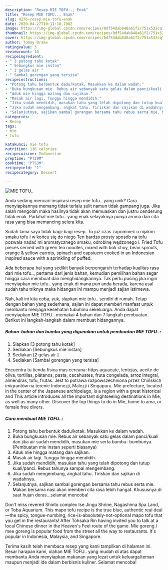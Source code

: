 ```yaml
---
description: "Resep MIE TOFU.., Enak"
title: "Resep MIE TOFU.., Enak"
slug: 4276-resep-mie-tofu-enak
date: 2020-04-27T10:11:18.798Z
image: https://img-global.cpcdn.com/recipes/0df54dab848a61f2/751x532cq70/mie-tofu-foto-resep-utama.jpg
thumbnail: https://img-global.cpcdn.com/recipes/0df54dab848a61f2/751x532cq70/mie-tofu-foto-resep-utama.jpg
cover: https://img-global.cpcdn.com/recipes/0df54dab848a61f2/751x532cq70/mie-tofu-foto-resep-utama.jpg
author: Tommy Drake
ratingvalue: 3
reviewcount: 10
recipeingredient:
- " 3 potong tahu kotak"
- " Sebungkus mie instan"
- " 2 gelas air "
- " Sambal gorengan yang tersisa"
recipeinstructions:
- "Potong tahu berbentuk dadu/kotak. Masukkan ke dalam wadah."
- "Buka bungkusan mie. Rebus air sebanyak satu gelas dalam panci/kuali dan jika air sudah mendidih, masukan mie serta bumbu- bumbunya. (Pembuatan mie instan seperti biasanya)"
- "Aduk mie hingga matang dan sajikan."
- "Masak air lagi. Tunggu hingga mendidih."
- "Jika sudah mendidih, masukan tahu yang telah dipotong dan tutup kuali/panci. Rebus tahunya sampai mengembang."
- "Jika sudah mengembang, angkat tahu. Tiriskan dan sajikan di wadahnya."
- "Selanjutnya, sajikan sambal gorengan bersama tahu rebus serta mie. Makan bersama nasi akan memberi cita rasa lebih hangat. Khususnya di saat hujan deras...selamat mencoba!"
categories:
- Resep
tags:
- mie
- tofu

katakunci: mie tofu 
nutrition: 136 calories
recipecuisine: Indonesian
preptime: "PT29M"
cooktime: "PT53M"
recipeyield: "1"
recipecategory: Dessert

---
```



![MIE TOFU..](https://img-global.cpcdn.com/recipes/0df54dab848a61f2/751x532cq70/mie-tofu-foto-resep-utama.jpg)

Anda sedang mencari inspirasi resep mie tofu.. yang unik? Cara menyiapkannya memang tidak terlalu sulit namun tidak gampang juga. Jika salah mengolah maka hasilnya tidak akan memuaskan dan justru cenderung tidak enak. Padahal mie tofu.. yang enak selayaknya punya aroma dan cita rasa yang bisa memancing selera kita.

Sudah lama saya tidak bagi-bagi resep. To już czas zapomnieć o nijakim smaku tofu i w końcu się do niego Ten bardzo prosty sposób na tofu pozwala nadać mi aromatycznego smaku, odrobinę wędzonego i. Fried Tofu pieces served with green tea noodles, mixed with bok choy, bean sprouts, orange &amp; yellow carrots, spinach and capsiucm cooked in an Indonesian inspired sauce with a sprinkling of puffed.

Ada beberapa hal yang sedikit banyak berpengaruh terhadap kualitas rasa dari mie tofu.., pertama dari jenis bahan, kemudian pemilihan bahan segar hingga cara membuat dan menghidangkannya. Tak perlu pusing jika ingin menyiapkan mie tofu.. yang enak di mana pun anda berada, karena asal sudah tahu triknya maka hidangan ini mampu menjadi sajian istimewa.


Nah, kali ini kita coba, yuk, siapkan mie tofu.. sendiri di rumah. Tetap dengan bahan yang sederhana, sajian ini dapat memberi manfaat untuk membantu menjaga kesehatan tubuhmu sekeluarga. Anda dapat menyiapkan MIE TOFU.. memakai 4 bahan dan 7 langkah pembuatan. Berikut ini langkah-langkah dalam membuat hidangannya.

<!--inarticleads1-->

##### Bahan-bahan dan bumbu yang digunakan untuk pembuatan MIE TOFU..:

1. Siapkan  [3 potong tahu kotak]
1. Sediakan  [Sebungkus mie instan]
1. Sediakan  [2 gelas air ]
1. Sediakan  [Sambal gorengan yang tersisa]


Encuentra tu tienda física mas cercana: https aguacate, lentejas, aceite de oliva, tortillas, plátanos, pasta, cacahuates, fruta congelada, arroz integral, almendras, tofu, frutas. Jest to potrawa rozpowszechniona przez Chińskich imigrantów na terenie Indonezji, Malezji i Singapuru. Mie prefecture, located in the center of the Japanese archipelago, is a region with a great historical and This article introduces all the important sightseeing destinations in Mie, as well as many other. Discover the top things to do in Mie, home to ama, or female free divers. 

<!--inarticleads2-->

##### Cara membuat MIE TOFU..:

1. Potong tahu berbentuk dadu/kotak. Masukkan ke dalam wadah.
1. Buka bungkusan mie. Rebus air sebanyak satu gelas dalam panci/kuali dan jika air sudah mendidih, masukan mie serta bumbu- bumbunya. (Pembuatan mie instan seperti biasanya)
1. Aduk mie hingga matang dan sajikan.
1. Masak air lagi. Tunggu hingga mendidih.
1. Jika sudah mendidih, masukan tahu yang telah dipotong dan tutup kuali/panci. Rebus tahunya sampai mengembang.
1. Jika sudah mengembang, angkat tahu. Tiriskan dan sajikan di wadahnya.
1. Selanjutnya, sajikan sambal gorengan bersama tahu rebus serta mie. Makan bersama nasi akan memberi cita rasa lebih hangat. Khususnya di saat hujan deras...selamat mencoba!


Don&#39;t miss revered Shinto complex Ise Jingu Shrine, Nagashima Spa Land, or Toba Aquarium. This mapo tofu recipe is the true blue, authentic real deal—the spicy, tongue-numbing, rice-is-absolutely-not-optional mapo tofu that you get in the restaurants! After Tohsaka Rin having invited you to talk at a local Chinese dinner in the Heaven&#39;s Feel route of the game. Mie goreng / mee goreng is popular food from the street all the way to restaurants. It&#39;s popular in Indonesia, Malaysia, and Singapore. 

Terima kasih telah membaca resep yang kami tampilkan di halaman ini. Besar harapan kami, olahan MIE TOFU.. yang mudah di atas dapat membantu Anda menyiapkan makanan yang lezat untuk keluarga/teman maupun menjadi ide dalam berbisnis kuliner. Selamat mencoba!
